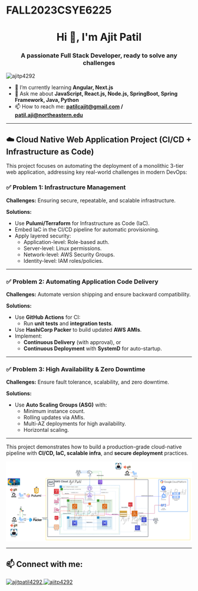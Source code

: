 # FALL2023CSYE6225

<h1 align="center">Hi 👋, I'm Ajit Patil</h1>
<h3 align="center">A passionate Full Stack Developer, ready to solve any challenges</h3>

<p align="left">
  <img src="https://komarev.com/ghpvc/?username=ajitp4292&label=Profile%20views&color=0e75b6&style=flat" alt="ajitp4292" />
</p>

- 🌱 I’m currently learning **Angular, Next.js**
- 💬 Ask me about **JavaScript, React.js, Node.js, SpringBoot, Spring Framework, Java, Python**
- 📫 How to reach me: **patilcajit@gmail.com / patil.aji@northeastern.edu**

---

## ☁️ Cloud Native Web Application Project (CI/CD + Infrastructure as Code)

This project focuses on automating the deployment of a monolithic 3-tier web application, addressing key real-world challenges in modern DevOps:

### ✅ Problem 1: Infrastructure Management

**Challenges:** Ensuring secure, repeatable, and scalable infrastructure.

**Solutions:**
- Use **Pulumi/Terraform** for Infrastructure as Code (IaC).
- Embed IaC in the CI/CD pipeline for automatic provisioning.
- Apply layered security:
  - Application-level: Role-based auth.
  - Server-level: Linux permissions.
  - Network-level: AWS Security Groups.
  - Identity-level: IAM roles/policies.

---

### ✅ Problem 2: Automating Application Code Delivery

**Challenges:** Automate version shipping and ensure backward compatibility.

**Solutions:**
- Use **GitHub Actions** for CI:
  - Run **unit tests** and **integration tests**.
- Use **HashiCorp Packer** to build updated **AWS AMIs**.
- Implement:
  - **Continuous Delivery** (with approval), or
  - **Continuous Deployment** with **SystemD** for auto-startup.

---

### ✅ Problem 3: High Availability & Zero Downtime

**Challenges:** Ensure fault tolerance, scalability, and zero downtime.

**Solutions:**
- Use **Auto Scaling Groups (ASG)** with:
  - Minimum instance count.
  - Rolling updates via AMIs.
  - Multi-AZ deployments for high availability.
  - Horizontal scaling.

---

This project demonstrates how to build a production-grade cloud-native pipeline with **CI/CD, IaC, scalable infra**, and **secure deployment** practices.

<img src="CSYE6225 - Ajit .png" />

---

## 📫 Connect with me:
<p align="left">
  <a href="https://linkedin.com/in/ajitcpatil" target="blank">
    <img align="center" src="https://raw.githubusercontent.com/rahuldkjain/github-profile-readme-generator/master/src/images/icons/Social/linked-in-alt.svg" alt="ajitpatil4292" height="30" width="40" />
  </a>
  <a href="https://www.leetcode.com/ajitp4292" target="blank">
    <img align="center" src="https://raw.githubusercontent.com/rahuldkjain/github-profile-readme-generator/master/src/images/icons/Social/leet-code.svg" alt="ajitp4292" height="30" width="40" />
  </a>
</p>
